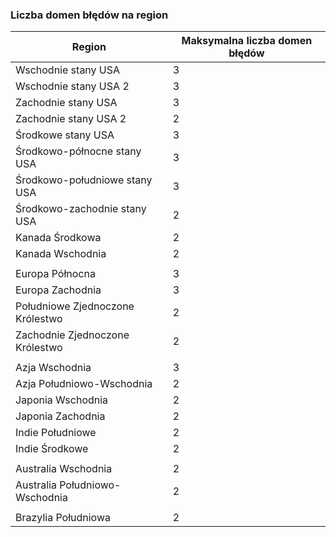 <a id="number-of-fault-domains-per-region" class="xliff"></a>

### Liczba domen błędów na region

| Region              | Maksymalna liczba domen błędów  |
|---------------------|-------------------------|
| Wschodnie stany USA             | 3                       |
| Wschodnie stany USA 2           | 3                       |
| Zachodnie stany USA             | 3                       |
| Zachodnie stany USA 2           | 2                       |
| Środkowe stany USA          | 3                       |
| Środkowo-północne stany USA    | 3                       |
| Środkowo-południowe stany USA    | 3                       |
| Środkowo-zachodnie stany USA     | 2                       |
| Kanada Środkowa      | 2                       |
| Kanada Wschodnia         | 2                       |
|                     |                         |
| Europa Północna        | 3                       |
| Europa Zachodnia         | 3                       |
| Południowe Zjednoczone Królestwo            | 2                       |
| Zachodnie Zjednoczone Królestwo             | 2                       |
|                     |                         |
| Azja Wschodnia           | 3                       |
| Azja Południowo-Wschodnia     | 2                       |
| Japonia Wschodnia          | 2                       |
| Japonia Zachodnia          | 2                       |
| Indie Południowe         | 2                       |
| Indie Środkowe       | 2                       |
|                     |                         |
| Australia Wschodnia      | 2                       |
| Australia Południowo-Wschodnia | 2                       |
|                     |                         |
| Brazylia Południowa        | 2                       |